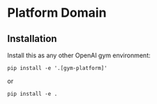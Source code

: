 # Platform Domain

## Installation

Install this as any other OpenAI gym environment:

    pip install -e '.[gym-platform]'

or

    pip install -e .
